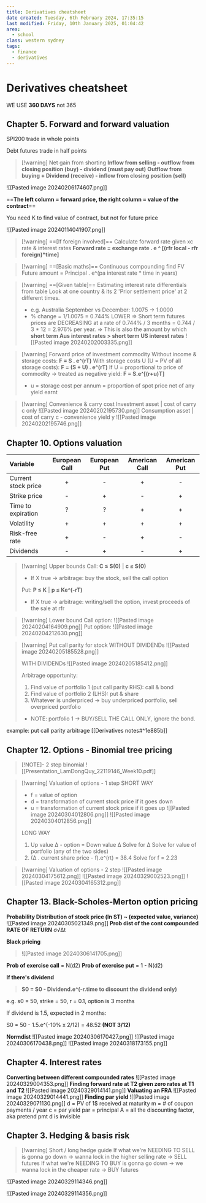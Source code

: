 ```yaml
---
title: Derivatives cheatsheet
date created: Tuesday, 6th February 2024, 17:35:15
last modified: Friday, 10th January 2025, 01:04:42
area:
  - school
class: western sydney
tags:
  - finance
  - derivatives
---
```

# Derivatives cheatsheet

WE USE **360 DAYS** not 365

## Chapter 5. Forward and forward valuation

SPI200 trade in whole points

Debt futures trade in half points

> [!warning] Net gain from shorting
> **Inflow from selling - outflow from closing position (buy) - dividend (must pay out)**
> **Outflow from buying + Dividend (receive) - inflow from closing position (sell)**

![[Pasted image 20240206174607.png]]

==**The left column = forward price, the right column = value of the contract**==

You need K to find value of contract, but not for future price

![[Pasted image 20240114041907.png]]

> [!warning] ==\[If foreign involved]== Calculate forward rate given xc rate & interest rates
> **Forward rate = exchange rate . e ^ \[(rfr local - rfr foreign)\*time]**

> [!warning] ==\[Basic maths]== Continuous compounding find FV
> Future amount = Principal . e^(pa interest rate * time in years)

> [!warning] ==\[Given table]== Estimating interest rate differentials from table
> Look at one country & its 2 'Prior settlement price' at 2 different times.
> * e.g. Australia September vs December: 1.0075 -> 1.0000
> * % change = 1/1.0075 = 0.744% LOWER
> => Short term futures prices are DECREASING at a rate of 0.744% / 3 months = 0.744 / 3 * 12 = 2.976% per year.
> => This is also the amount by which **short term Aus interest rates > short term US interest rates**
> ![[Pasted image 20240202003335.png]]

> [!warning] Forward price of investment commodity
> Without income & storage costs: **F = S . e^(rT)**
> With storage costs U (U = PV of all storage costs): **F = (S + U) . e^(rT)**
> If U = proportional to price of commodity -> treated as negative yield: **F = S.e^\[(r+u)T]**
> * u = storage cost per annum = proportion of spot price net of any yield earnt

> [!warning] Convenience & carry cost
> Investment asset | cost of carry c only
![[Pasted image 20240202195730.png]]
> Consumption asset | cost of carry c - convenience yield y
![[Pasted image 20240202195746.png]]
## Chapter 10. Options valuation

| Variable | European Call | European Put | American Call | American Put |
| :--- | :--: | :--: | :--: | :--: |
| Current stock price | + | - | + | - |
| Strike price | - | + | - | + |
| Time to expiration | ? | ? | + | + |
| Volatility | + | + | + | + |
| Risk-free rate | + | - | + | - |
| Dividends | - | + | - | + |

> [!warning] Upper bounds
>Call: **C ≤ S(0)**   |   **c ≤ S(0)**
>* If X true -> arbitrage: buy the stock, sell the call option
>
>Put: **P ≤ K**   |   **p ≤ Ke^(-rT)**
>* If X true -> arbitrage: writing/sell the option, invest proceeds of the sale at rfr

>[!warning] Lower bound
>Call option:
>![[Pasted image 20240204164909.png]]
>Put option:
![[Pasted image 20240204212630.png]]


> [!warning] Put call parity for stock
> WITHOUT DIVIDENDs
> ![[Pasted image 20240205185528.png]]
>
> WITH DIVIDENDs
> ![[Pasted image 20240205185412.png]]
>
>Arbitrage opportunity:
>1. Find value of portfolio 1 (put call parity RHS): call & bond
>2. Find value of portfolio 2 (LHS): put & share
>3. Whatever is underpriced -> buy underpriced portfolio, sell overpriced portfolio
>	* NOTE: portfolio 1 -> BUY/SELL THE CALL ONLY, ignore the bond.

example: put call parity arbitrage [[Derivatives notes#^1e885b]]

## Chapter 12. Options - Binomial tree pricing

> [!NOTE]- 2 step binomial
![[Presentation_LamDongQuy_22119146_Week10.pdf]]

> [!warning] Valuation of options - 1 step
> SHORT WAY
> * f = value of option
> * d = transformation of current stock price if it goes down
> * u = transformation of current stock price if it goes up
![[Pasted image 20240304012806.png]]
>![[Pasted image 20240304012856.png]]
>
>LONG WAY
>1. Up value Δ - option = Down value Δ
>Solve for Δ
>Solve for value of portfolio (any of the two sides)
>2. (Δ . current share price - f).e^(rt) = 38.4
>Solve for f = 2.23

> [!warning] Valuation of options - 2 step
> ![[Pasted image 20240304175612.png]]
> ![[Pasted image 20240329002523.png]]
![[Pasted image 20240304165312.png]]
## Chapter 13. Black-Scholes-Merton option pricing
**Probability Distribution of stock price (ln ST) ~ (expected value, variance)** ![[Pasted image 20240305021349.png]]
**Prob dist of the cont compounded RATE OF RETURN**
σ√Δt

**Black pricing**
> ![[Pasted image 20240306141705.png]]

**Prob of exercise call** = N(d2)
**Prob of exercise put** = 1 - N(d2)

**If there's dividend**
>**S0 = S0 - Dividend.e^(-r.time to discount the dividend only)**

e.g. s0 = 50, strike = 50, r = 0.1, option is 3 months

If dividend is 1.5, expected in 2 months:

S0 = 50 - 1.5.e^(-10% x 2/12) = 48.52 **(NOT 3/12)**

**Normdist**
![[Pasted image 20240306170427.png]]
![[Pasted image 20240306170438.png]]
![[Pasted image 20240318173155.png]]

## Chapter 4. Interest rates
**Converting between different compounded rates**
![[Pasted image 20240329004353.png]]
**Finding forward rate at T2 given zero rates at T1 and T2**
![[Pasted image 20240329014141.png]]
**Valuating an FRA**
![[Pasted image 20240329014441.png]]
**Finding par yield**
![[Pasted image 20240329071130.png]]
d = PV of 1$ received at maturity
m = # of coupon payments / year
c = par yield
par = principal
A = all the discounting factor, aka pretend pmt d is invisible

## Chapter 3. Hedging & basis risk
> [!warning] Short / long hedge guide
If what we're NEEDING TO SELL is gonna go down -> wanna lock in the higher selling rate -> SELL futures
If what we're NEEDING TO BUY is gonna go down -> we wanna lock in the cheaper rate -> BUY futures

![[Pasted image 20240329114346.png]]

![[Pasted image 20240329114356.png]]
